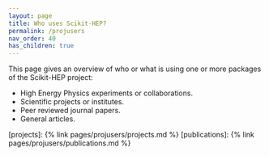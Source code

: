 ```yaml
---
layout: page
title: Who uses Scikit-HEP?
permalink: /projusers
nav_order: 40
has_children: true
---
```


This page gives an overview of who or what is using one or more packages
of the Scikit-HEP project:

- High Energy Physics experiments or collaborations.
- Scientific projects or institutes.
- Peer reviewed journal papers.
- General articles.

[projects]: {% link pages/projusers/projects.md %}
[publications]: {% link pages/projusers/publications.md %}
